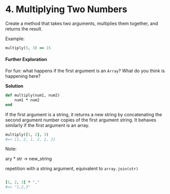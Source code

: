 # 4. Multiplying Two Numbers

Create a method that takes two arguments, multiplies them together, and returns the result.

Example:

```ruby
multiply(5, 3) == 15
```

#### Further Exploration

For fun: what happens if the first argument is an `Array`? What do you think is happening here?

**Solution**

```ruby
def multiply(num1, num2)
    num1 * num2
end
```

If the first argument is a string, it returns a new string by concatenating the second argument number copies of the first argument string. It behaves similarly if the first argument is an array.

```ruby
multiply([1, 2], 3)
#=> [1, 2, 1, 2, 1, 2]
```

Note:

ary * str     → new_string

repetition with a string argument, equivalent to `array.join(str)`

```r

```

```ruby
[1, 2, 3] * ","
#=> "1,2,3"
```

